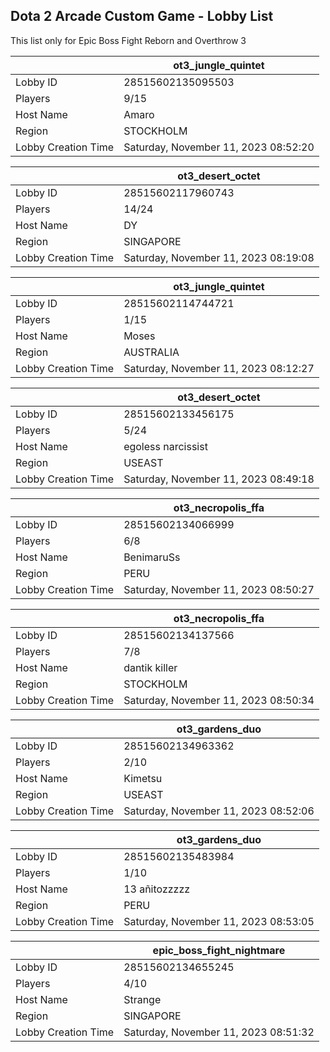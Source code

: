 ## Dota 2 Arcade Custom Game - Lobby List

This list only for Epic Boss Fight Reborn and Overthrow 3

|  | ot3_jungle_quintet |
| ------ | ------ |
| Lobby ID | 28515602135095503 |
| Players | 9/15 |
| Host Name | Amaro |
| Region | STOCKHOLM |
| Lobby Creation Time | Saturday, November 11, 2023 08:52:20 |


|  | ot3_desert_octet |
| ------ | ------ |
| Lobby ID | 28515602117960743 |
| Players | 14/24 |
| Host Name | DY |
| Region | SINGAPORE |
| Lobby Creation Time | Saturday, November 11, 2023 08:19:08 |


|  | ot3_jungle_quintet |
| ------ | ------ |
| Lobby ID | 28515602114744721 |
| Players | 1/15 |
| Host Name | Moses |
| Region | AUSTRALIA |
| Lobby Creation Time | Saturday, November 11, 2023 08:12:27 |


|  | ot3_desert_octet |
| ------ | ------ |
| Lobby ID | 28515602133456175 |
| Players | 5/24 |
| Host Name | egoless narcissist |
| Region | USEAST |
| Lobby Creation Time | Saturday, November 11, 2023 08:49:18 |


|  | ot3_necropolis_ffa |
| ------ | ------ |
| Lobby ID | 28515602134066999 |
| Players | 6/8 |
| Host Name | BenimaruSs |
| Region | PERU |
| Lobby Creation Time | Saturday, November 11, 2023 08:50:27 |


|  | ot3_necropolis_ffa |
| ------ | ------ |
| Lobby ID | 28515602134137566 |
| Players | 7/8 |
| Host Name | dantik killer |
| Region | STOCKHOLM |
| Lobby Creation Time | Saturday, November 11, 2023 08:50:34 |


|  | ot3_gardens_duo |
| ------ | ------ |
| Lobby ID | 28515602134963362 |
| Players | 2/10 |
| Host Name | Kimetsu |
| Region | USEAST |
| Lobby Creation Time | Saturday, November 11, 2023 08:52:06 |


|  | ot3_gardens_duo |
| ------ | ------ |
| Lobby ID | 28515602135483984 |
| Players | 1/10 |
| Host Name | 13 añitozzzzz |
| Region | PERU |
| Lobby Creation Time | Saturday, November 11, 2023 08:53:05 |


|  | epic_boss_fight_nightmare |
| ------ | ------ |
| Lobby ID | 28515602134655245 |
| Players | 4/10 |
| Host Name | Strange |
| Region | SINGAPORE |
| Lobby Creation Time | Saturday, November 11, 2023 08:51:32 |


